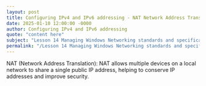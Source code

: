 ```yaml
---
layout: post
title: Configuring IPv4 and IPv6 addressing - NAT Network Address Translation
date: 2025-01-10 12:00:00 -0000
author: Configuring IPv4 and IPv6 addressing
quote: "content here"
subject: "Lesson 14 Managing Windows Networking standards and specifications"
permalink: "/Lesson 14 Managing Windows Networking standards and specifications/Configuring IPv4 and IPv6 addressing/Configuring IPv4 and IPv6 addressing - NAT Network Address Translation"
---
```


NAT (Network Address Translation): NAT allows multiple devices on a local network to share a single public IP address, helping to conserve IP addresses and improve security.
